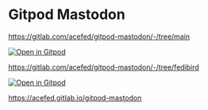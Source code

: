 # Gitpod Mastodon
https://gitlab.com/acefed/gitpod-mastodon/-/tree/main

[![Open in Gitpod](https://gitpod.io/button/open-in-gitpod.svg)](https://gitpod.io/#GITTAG=v3.4.8/https://gitlab.com/acefed/gitpod-mastodon)

https://gitlab.com/acefed/gitpod-mastodon/-/tree/fedibird

[![Open in Gitpod](https://gitpod.io/button/open-in-gitpod.svg)](https://gitpod.io/#GITTAG=fedibird/https://gitlab.com/acefed/gitpod-mastodon/-/tree/fedibird)

https://acefed.gitlab.io/gitpod-mastodon

